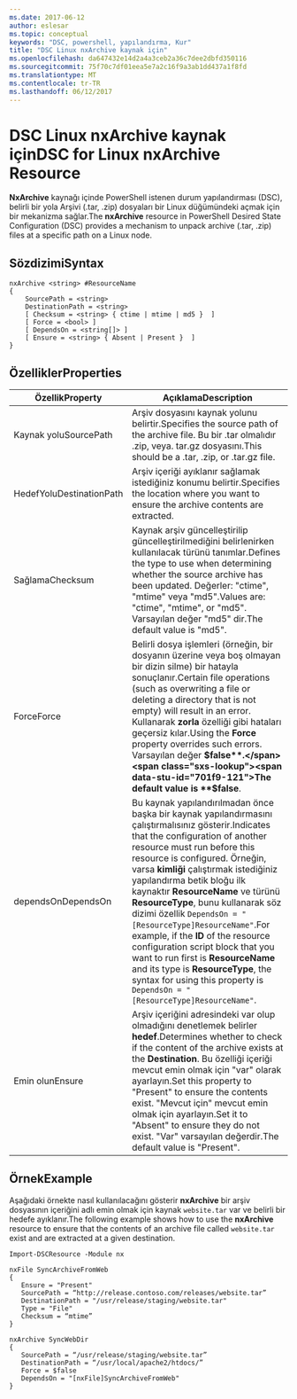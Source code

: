 ```yaml
---
ms.date: 2017-06-12
author: eslesar
ms.topic: conceptual
keywords: "DSC, powershell, yapılandırma, Kur"
title: "DSC Linux nxArchive kaynak için"
ms.openlocfilehash: da647432e14d2a4a3ceb2a36c7dee2dbfd350116
ms.sourcegitcommit: 75f70c7df01eea5e7a2c16f9a3ab1dd437a1f8fd
ms.translationtype: MT
ms.contentlocale: tr-TR
ms.lasthandoff: 06/12/2017
---
```

# <a name="dsc-for-linux-nxarchive-resource"></a><span data-ttu-id="701f9-103">DSC Linux nxArchive kaynak için</span><span class="sxs-lookup"><span data-stu-id="701f9-103">DSC for Linux nxArchive Resource</span></span>

<span data-ttu-id="701f9-104">**NxArchive** kaynağı içinde PowerShell istenen durum yapılandırması (DSC), belirli bir yola Arşivi (.tar, .zip) dosyaları bir Linux düğümündeki açmak için bir mekanizma sağlar.</span><span class="sxs-lookup"><span data-stu-id="701f9-104">The **nxArchive** resource in PowerShell Desired State Configuration (DSC) provides a mechanism to unpack archive (.tar, .zip) files at a specific path on a Linux node.</span></span>

## <a name="syntax"></a><span data-ttu-id="701f9-105">Sözdizimi</span><span class="sxs-lookup"><span data-stu-id="701f9-105">Syntax</span></span>

```
nxArchive <string> #ResourceName
{
    SourcePath = <string>
    DestinationPath = <string>
    [ Checksum = <string> { ctime | mtime | md5 }  ]
    [ Force = <bool> ]
    [ DependsOn = <string[]> ]
    [ Ensure = <string> { Absent | Present }  ]
}
```

## <a name="properties"></a><span data-ttu-id="701f9-106">Özellikler</span><span class="sxs-lookup"><span data-stu-id="701f9-106">Properties</span></span>

|  <span data-ttu-id="701f9-107">Özellik</span><span class="sxs-lookup"><span data-stu-id="701f9-107">Property</span></span> |  <span data-ttu-id="701f9-108">Açıklama</span><span class="sxs-lookup"><span data-stu-id="701f9-108">Description</span></span> | 
|---|---|
| <span data-ttu-id="701f9-109">Kaynak yolu</span><span class="sxs-lookup"><span data-stu-id="701f9-109">SourcePath</span></span>| <span data-ttu-id="701f9-110">Arşiv dosyasını kaynak yolunu belirtir.</span><span class="sxs-lookup"><span data-stu-id="701f9-110">Specifies the source path of the archive file.</span></span> <span data-ttu-id="701f9-111">Bu bir .tar olmalıdır .zip, veya. tar.gz dosyasını.</span><span class="sxs-lookup"><span data-stu-id="701f9-111">This should be a .tar, .zip, or .tar.gz file.</span></span> | 
| <span data-ttu-id="701f9-112">HedefYolu</span><span class="sxs-lookup"><span data-stu-id="701f9-112">DestinationPath</span></span>| <span data-ttu-id="701f9-113">Arşiv içeriği ayıklanır sağlamak istediğiniz konumu belirtir.</span><span class="sxs-lookup"><span data-stu-id="701f9-113">Specifies the location where you want to ensure the archive contents are extracted.</span></span>| 
| <span data-ttu-id="701f9-114">Sağlama</span><span class="sxs-lookup"><span data-stu-id="701f9-114">Checksum</span></span>| <span data-ttu-id="701f9-115">Kaynak arşiv güncelleştirilip güncelleştirilmediğini belirlenirken kullanılacak türünü tanımlar.</span><span class="sxs-lookup"><span data-stu-id="701f9-115">Defines the type to use when determining whether the source archive has been updated.</span></span> <span data-ttu-id="701f9-116">Değerler: "ctime", "mtime" veya "md5".</span><span class="sxs-lookup"><span data-stu-id="701f9-116">Values are: "ctime", "mtime", or "md5".</span></span> <span data-ttu-id="701f9-117">Varsayılan değer "md5" dir.</span><span class="sxs-lookup"><span data-stu-id="701f9-117">The default value is "md5".</span></span>| 
| <span data-ttu-id="701f9-118">Force</span><span class="sxs-lookup"><span data-stu-id="701f9-118">Force</span></span>| <span data-ttu-id="701f9-119">Belirli dosya işlemleri (örneğin, bir dosyanın üzerine veya boş olmayan bir dizin silme) bir hatayla sonuçlanır.</span><span class="sxs-lookup"><span data-stu-id="701f9-119">Certain file operations (such as overwriting a file or deleting a directory that is not empty) will result in an error.</span></span> <span data-ttu-id="701f9-120">Kullanarak **zorla** özelliği gibi hataları geçersiz kılar.</span><span class="sxs-lookup"><span data-stu-id="701f9-120">Using the **Force** property overrides such errors.</span></span> <span data-ttu-id="701f9-121">Varsayılan değer **$false**.</span><span class="sxs-lookup"><span data-stu-id="701f9-121">The default value is **$false**.</span></span>| 
| <span data-ttu-id="701f9-122">dependsOn</span><span class="sxs-lookup"><span data-stu-id="701f9-122">DependsOn</span></span> | <span data-ttu-id="701f9-123">Bu kaynak yapılandırılmadan önce başka bir kaynak yapılandırmasını çalıştırmalısınız gösterir.</span><span class="sxs-lookup"><span data-stu-id="701f9-123">Indicates that the configuration of another resource must run before this resource is configured.</span></span> <span data-ttu-id="701f9-124">Örneğin, varsa **kimliği** çalıştırmak istediğiniz yapılandırma betik bloğu ilk kaynaktır **ResourceName** ve türünü **ResourceType**, bunu kullanarak söz dizimi özellik `DependsOn = "[ResourceType]ResourceName"`.</span><span class="sxs-lookup"><span data-stu-id="701f9-124">For example, if the **ID** of the resource configuration script block that you want to run first is **ResourceName** and its type is **ResourceType**, the syntax for using this property is `DependsOn = "[ResourceType]ResourceName"`.</span></span>| 
| <span data-ttu-id="701f9-125">Emin olun</span><span class="sxs-lookup"><span data-stu-id="701f9-125">Ensure</span></span>| <span data-ttu-id="701f9-126">Arşiv içeriğini adresindeki var olup olmadığını denetlemek belirler **hedef**.</span><span class="sxs-lookup"><span data-stu-id="701f9-126">Determines whether to check if the content of the archive exists at the **Destination**.</span></span> <span data-ttu-id="701f9-127">Bu özelliği içeriği mevcut emin olmak için "var" olarak ayarlayın.</span><span class="sxs-lookup"><span data-stu-id="701f9-127">Set this property to "Present" to ensure the contents exist.</span></span> <span data-ttu-id="701f9-128">"Mevcut için" mevcut emin olmak için ayarlayın.</span><span class="sxs-lookup"><span data-stu-id="701f9-128">Set it to "Absent" to ensure they do not exist.</span></span> <span data-ttu-id="701f9-129">"Var" varsayılan değerdir.</span><span class="sxs-lookup"><span data-stu-id="701f9-129">The default value is "Present".</span></span>| 

## <a name="example"></a><span data-ttu-id="701f9-130">Örnek</span><span class="sxs-lookup"><span data-stu-id="701f9-130">Example</span></span>

<span data-ttu-id="701f9-131">Aşağıdaki örnekte nasıl kullanılacağını gösterir **nxArchive** bir arşiv dosyasının içeriğini adlı emin olmak için kaynak `website.tar` var ve belirli bir hedefe ayıklanır.</span><span class="sxs-lookup"><span data-stu-id="701f9-131">The following example shows how to use the **nxArchive** resource to ensure that the contents of an archive file called `website.tar` exist and are extracted at a given destination.</span></span>

```
Import-DSCResource -Module nx 

nxFile SyncArchiveFromWeb
{
   Ensure = "Present"
   SourcePath = “http://release.contoso.com/releases/website.tar”
   DestinationPath = "/usr/release/staging/website.tar"
   Type = "File"
   Checksum = “mtime”
}

nxArchive SyncWebDir
{
   SourcePath = “/usr/release/staging/website.tar”
   DestinationPath = “/usr/local/apache2/htdocs/”
   Force = $false
   DependsOn = "[nxFile]SyncArchiveFromWeb"
} 
```


